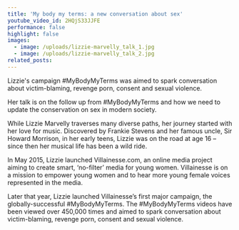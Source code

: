 ```yaml
---
title: 'My body my terms: a new conversation about sex'
youtube_video_id: 2HQjS33JJFE
performance: false
highlight: false
images:
  - image: /uploads/lizzie-marvelly_talk_1.jpg
  - image: /uploads/lizzie-marvelly_talk_2.jpg
related_posts:
---
```


Lizzie's campaign \#MyBodyMyTerms was aimed to spark conversation about victim-blaming, revenge porn, consent and sexual violence.

Her talk is on the follow up from \#MyBodyMyTerms and how we need to update the conservation on sex in modern society.

While Lizzie Marvelly traverses many diverse paths, her journey started with her love for music. Discovered by Frankie Stevens and her famous uncle, Sir Howard Morrison, in her early teens, Lizzie was on the road at age 16 – since then her musical life has been a wild ride.

In May 2015, Lizzie launched Villainesse.com, an online media project aiming to create smart, ‘no-filter’ media for young women. Villainesse is on a mission to empower young women and to hear more young female voices represented in the media.

Later that year, Lizzie launched Villainesse’s first major campaign, the globally-successful \#MyBodyMyTerms. The \#MyBodyMyTerms videos have been viewed over 450,000 times and aimed to spark conversation about victim-blaming, revenge porn, consent and sexual violence.